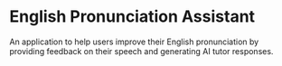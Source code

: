 # English Pronunciation Assistant

An application to help users improve their English pronunciation by providing feedback on their speech and generating AI tutor responses.
